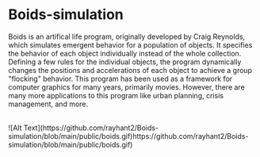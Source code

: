 # Boids-simulation
Boids is an artifical life program, originally developed by Craig Reynolds, which simulates emergent behavior for a population of objects. It specifies the behavior of each object individually instead of the whole collection. Defining a few rules for the individual objects, the program dynamically changes the positions and accelerations of each object to achieve a group "flocking" behavior. This program has been used as a framework for computer graphics for many years, primarily movies. However, there are many more applications to this program like urban planning, crisis management, and more. 

<br>
![Alt Text](https://github.com/rayhant2/Boids-simulation/blob/main/public/boids.gif)https://github.com/rayhant2/Boids-simulation/blob/main/public/boids.gif)
